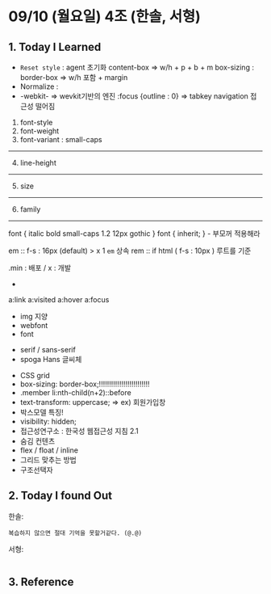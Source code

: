 # 09/10 (월요일) 4조 (한솔, 서형)

## 1. Today I Learned

- `Reset style` : agent 초기화
content-box => w/h + p + b + m
box-sizing : border-box => w/h 포함 + margin
- Normalize :  
- -webkit- => wevkit기반의 엔진
:focus {outline : 0} => tabkey navigation 접근성 떨어짐
01. font-style 
02. font-weight
03. font-variant : small-caps
---
04. line-height
---
05. size
---
06. family
---
font { italic bold small-caps 1.2 12px gothic }
font { inherit; } - 부모꺼 적용해라 

em :: f-s : 16px (default) > x 1 `em` 상속 
rem :: if html ( f-s : 10px ) 루트를 기준

.min : 배포 / x : 개발

-
<a>
a:link
a:visited
a:hover
a:focus

- img 지양
- webfont
- font
+ serif / sans-serif
+ spoga Hans 글씨체
- CSS grid 
- box-sizing: border-box;!!!!!!!!!!!!!!!!!!!!!!!!! 
- .member li:nth-child(n+2)::before
- text-transform: uppercase; => ex) 회원가입창
- 박스모델 특징!
- visibility: hidden;
- 접근성연구소 : 한국성 웹접근성 지침 2.1
- 숨김 컨텐츠
- flex / float / inline
- 그리드 맞추는 방법
- 구조선택자

## 2. Today I found Out

한솔:
```
복습하지 않으면 절대 기억을 못할거같다. (@.@)
```

서형:
```

```

## 3. Reference 